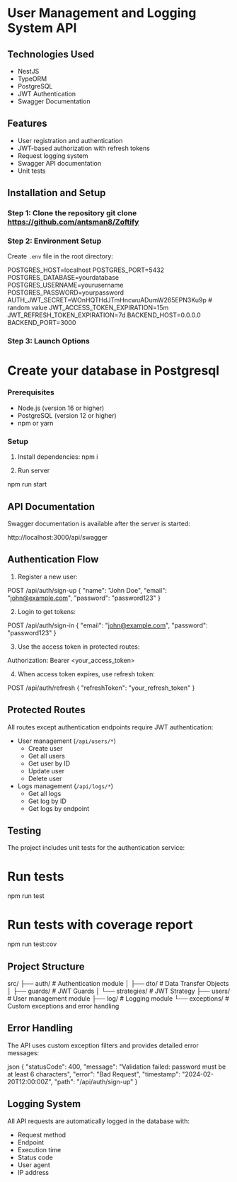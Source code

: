 # User Management and Logging System API

## Technologies Used

- NestJS
- TypeORM
- PostgreSQL
- JWT Authentication
- Swagger Documentation

## Features

- User registration and authentication
- JWT-based authorization with refresh tokens
- Request logging system
- Swagger API documentation
- Unit tests

## Installation and Setup

### Step 1: Clone the repository git clone https://github.com/antsman8/Zoftify

### Step 2: Environment Setup

Create `.env` file in the root directory:

POSTGRES_HOST=localhost
POSTGRES_PORT=5432
POSTGRES_DATABASE=yourdatabase
POSTGRES_USERNAME=yourusername
POSTGRES_PASSWORD=yourpassword
AUTH_JWT_SECRET=WOnHQTHdJTmHncwuADumW265EPN3Ku9p # random value
JWT_ACCESS_TOKEN_EXPIRATION=15m
JWT_REFRESH_TOKEN_EXPIRATION=7d
BACKEND_HOST=0.0.0.0
BACKEND_PORT=3000

### Step 3: Launch Options

# Create your database in Postgresql

### Prerequisites

- Node.js (version 16 or higher)
- PostgreSQL (version 12 or higher)
- npm or yarn

### Setup

1. Install dependencies:
   npm i
   
2.  Run server

npm run start

## API Documentation

Swagger documentation is available after the server is started:

http://localhost:3000/api/swagger

## Authentication Flow

1. Register a new user:

POST /api/auth/sign-up
{
"name": "John Doe",
"email": "john@example.com",
"password": "password123"
}

2. Login to get tokens:

POST /api/auth/sign-in
{
"email": "john@example.com",
"password": "password123"
}

3. Use the access token in protected routes:

Authorization: Bearer <your_access_token>

4. When access token expires, use refresh token:

POST /api/auth/refresh
{
"refreshToken": "your_refresh_token"
}

## Protected Routes

All routes except authentication endpoints require JWT authentication:

- User management (`/api/users/*`)
  - Create user
  - Get all users
  - Get user by ID
  - Update user
  - Delete user
- Logs management (`/api/logs/*`)
  - Get all logs
  - Get log by ID
  - Get logs by endpoint

## Testing

The project includes unit tests for the authentication service:

# Run tests

npm run test

# Run tests with coverage report

npm run test:cov

## Project Structure

src/
├── auth/ # Authentication module
│ ├── dto/ # Data Transfer Objects
│ ├── guards/ # JWT Guards
│ └── strategies/ # JWT Strategy
├── users/ # User management module
├── log/ # Logging module
└── exceptions/ # Custom exceptions and error handling

## Error Handling

The API uses custom exception filters and provides detailed error messages:

json
{
"statusCode": 400,
"message": "Validation failed: password must be at least 6 characters",
"error": "Bad Request",
"timestamp": "2024-02-20T12:00:00Z",
"path": "/api/auth/sign-up"
}

## Logging System

All API requests are automatically logged in the database with:

- Request method
- Endpoint
- Execution time
- Status code
- User agent
- IP address
